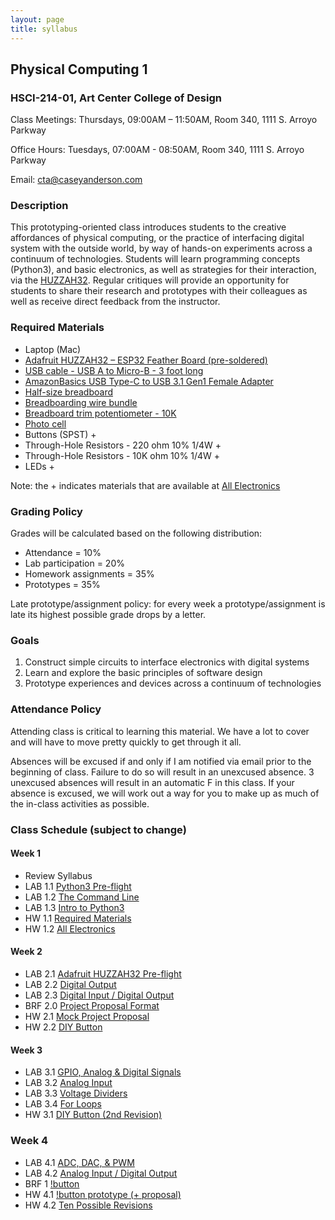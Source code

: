 ```yaml
---
layout: page
title: syllabus
---
```


## Physical Computing 1
### HSCI-214-01, Art Center College of Design
Class Meetings: Thursdays, 09:00AM – 11:50AM, Room 340, 1111 S. Arroyo Parkway

Office Hours: Tuesdays, 07:00AM - 08:50AM, Room 340, 1111 S. Arroyo Parkway

Email: cta@caseyanderson.com


### Description

This prototyping-oriented class introduces students to the creative affordances of physical computing, or the practice of interfacing digital system with the outside world, by way of hands-on experiments across a continuum of technologies. Students will learn programming concepts (Python3), and basic electronics, as well as strategies for their interaction, via the [HUZZAH32](https://www.adafruit.com/product/3405). Regular critiques will provide an opportunity for students to share their research and prototypes with their colleagues as well as receive direct feedback from the instructor.


### Required Materials

* Laptop (Mac)
* [Adafruit HUZZAH32 – ESP32 Feather Board (pre-soldered)](https://www.adafruit.com/product/3591)
* [USB cable - USB A to Micro-B - 3 foot long](https://www.adafruit.com/product/592)
* [AmazonBasics USB Type-C to USB 3.1 Gen1 Female Adapter](https://www.amazon.com/AmazonBasics-Type-C-Gen1-Female-Adapter/dp/B01GGKYYT0/ref=sr_1_3?ie=UTF8&qid=1547245406&sr=8-3&keywords=amazon+basics+usb+c+to+usb+3.1)
* [Half-size breadboard](https://www.adafruit.com/product/64)
* [Breadboarding wire bundle](https://www.adafruit.com/product/153)
* [Breadboard trim potentiometer - 10K](https://www.adafruit.com/product/356)
* [Photo cell](https://www.adafruit.com/product/161)
* Buttons (SPST) +
* Through-Hole Resistors - 220 ohm 10% 1/4W +
* Through-Hole Resistors - 10K ohm 10% 1/4W +
* LEDs +

Note: the + indicates materials that are available at [All Electronics](https://www.allelectronics.com/)


### Grading Policy

Grades will be calculated based on the following distribution:

* Attendance = 10%
* Lab participation = 20%
* Homework assignments = 35%
* Prototypes = 35%

Late prototype/assignment policy: for every week a prototype/assignment is late its highest possible grade drops by a letter.


### Goals

1. Construct simple circuits to interface electronics with digital systems
2. Learn and explore the basic principles of software design
3. Prototype experiences and devices across a continuum of technologies

### Attendance Policy

Attending class is critical to learning this material. We have a lot to cover and will have to move pretty quickly to get through it all.

Absences will be excused if and only if I am notified via email prior to the beginning of class. Failure to do so will result in an unexcused absence. 3 unexcused absences will result in an automatic F in this class. If your absence is excused, we will work out a way for you to make up as much of the in-class activities as possible.


### Class Schedule (subject to change)

#### Week 1

* Review Syllabus
* LAB 1.1 [Python3 Pre-flight]({{site.url}}/2019/01/10/py3-preflight.html)
* LAB 1.2 [The Command Line]({{site.url}}/2019/01/10/command-line.html)
* LAB 1.3 [Intro to Python3]({{site.url}}/2019/01/10/intro-py3.html)
* HW 1.1 [Required Materials]({{site.url}}/2019/01/10/required-materials.html)
* HW 1.2 [All Electronics]({{site.url}}/2019/01/10/all-electronics.html)


#### Week 2

* LAB 2.1 [Adafruit HUZZAH32 Pre-flight]({{site.url}}/2019/01/11/huzzah32-preflight.html)
* LAB 2.2 [Digital Output]({{site.url}}/2019/01/11/digital-output.html)
* LAB 2.3 [Digital Input / Digital Output]({{site.url}}/2019/01/11/digitalIO.html)
* BRF 2.0 [Project Proposal Format]({{site.url}}/2019/01/11/proposals.html)
* HW 2.1 [Mock Project Proposal]({{site.url}}/2019/01/11/mock-proposal.html)
* HW 2.2 [DIY Button]({{site.url}}/2019/01/11/DIY-buttons.html)


#### Week 3

* LAB 3.1 [GPIO, Analog & Digital Signals]({{site.url}}/2019/01/12/analog-digital-signals.html)
* LAB 3.2 [Analog Input]({{site.url}}/2019/01/12/analog-input.html)
* LAB 3.3 [Voltage Dividers]({{site.url}}/2019/01/12/voltage-dividers.html)
* LAB 3.4 [For Loops]({{site.url}}/2019/01/12/for-loop.html)
* HW 3.1 [DIY Button (2nd Revision)]({{site.url}}/2019/01/12/DIY-buttons-2.html)


### Week 4

* LAB 4.1 [ADC, DAC, & PWM]({{site.url}}/2019/01/13/adc-dac-pwm.html)
* LAB 4.2 [Analog Input / Digital Output]({{site.url}}/2019/01/13/analog-input-digital-output.html)
* BRF 1 [!button]({{site.url}}/2019/01/13/nobutton.html)
* HW 4.1 [!button prototype (+ proposal)]({{site.url}}/2019/01/13/nobutton-prototype.html)
* HW 4.2 [Ten Possible Revisions]({{site.url}}/2019/01/13/ten-revisions.html)
